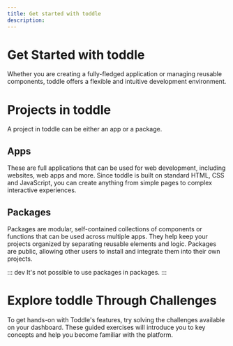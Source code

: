 ```yaml
---
title: Get started with toddle
description:
---
```


# Get Started with toddle
Whether you are creating a fully-fledged application or managing reusable components, toddle offers a flexible and intuitive development environment.

# Projects in toddle
A project in toddle can be either an app or a package.

## Apps
These are full applications that can be used for web development, including websites, web apps and more. Since toddle is built on standard HTML, CSS and JavaScript, you can create anything from simple pages to complex interactive experiences.

## Packages
Packages are modular, self-contained collections of components or functions that can be used across multiple apps. They help keep your projects organized by separating reusable elements and logic. Packages are public, allowing other users to install and integrate them into their own projects.

::: dev
It's not possible to use packages in packages.
:::

# Explore toddle Through Challenges
To get hands-on with Toddle's features, try solving the challenges available on your dashboard. These guided exercises will introduce you to key concepts and help you become familiar with the platform.
